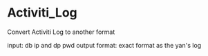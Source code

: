 # Activiti_Log
Convert Activiti Log to another format

input: db ip and dp pwd
output format:
    exact format as the yan's log
